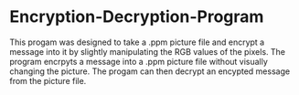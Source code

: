# Encryption-Decryption-Program

This progam was designed to take a .ppm picture file and encrypt a message into it by slightly manipulating the RGB values of the pixels.
The program encrpyts a message into a .ppm picture file without visually changing the picture.
The progam can then decrypt an encypted message from the picture file.
